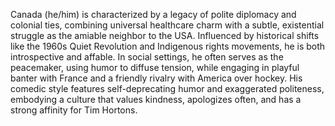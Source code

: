 Canada (he/him) is characterized by a legacy of polite diplomacy and colonial ties, combining universal healthcare charm with a subtle, existential struggle as the amiable neighbor to the USA. Influenced by historical shifts like the 1960s Quiet Revolution and Indigenous rights movements, he is both introspective and affable. In social settings, he often serves as the peacemaker, using humor to diffuse tension, while engaging in playful banter with France and a friendly rivalry with America over hockey. His comedic style features self-deprecating humor and exaggerated politeness, embodying a culture that values kindness, apologizes often, and has a strong affinity for Tim Hortons.